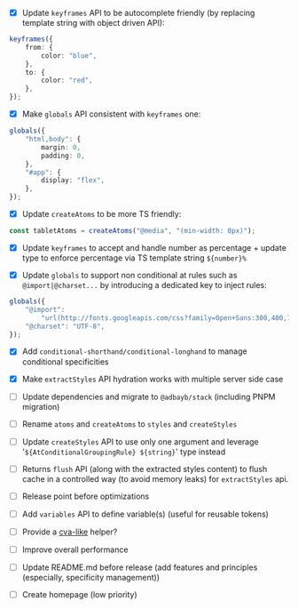 -   [x] Update `keyframes` API to be autocomplete friendly (by replacing template string with object driven API):

```ts
keyframes({
	from: {
		color: "blue",
	},
	to: {
		color: "red",
	},
});
```

-   [x] Make `globals` API consistent with `keyframes` one:

```ts
globals({
	"html,body": {
		margin: 0,
		padding: 0,
	},
	"#app": {
		display: "flex",
	},
});
```

-   [x] Update `createAtoms` to be more TS friendly:

```ts
const tabletAtoms = createAtoms("@media", "(min-width: 0px)");
```

-   [x] Update `keyframes` to accept and handle number as percentage + update type to enforce percentage via TS template string `${number}%`

-   [x] Update `globals` to support non conditional at rules such as `@import|@charset...` by introducing a dedicated key to inject rules:

```ts
globals({
	"@import":
		"url(http://fonts.googleapis.com/css?family=Open+Sans:300,400,700)",
	"@charset": "UTF-8",
});
```

-   [x] Add `conditional-shorthand/conditional-longhand` to manage conditional specificities

-   [x] Make `extractStyles` API hydration works with multiple server side case

-   [ ] Update dependencies and migrate to `@adbayb/stack` (including PNPM migration)

-   [ ] Rename `atoms` and `createAtoms` to `styles` and `createStyles`

-   [ ] Update `createStyles` API to use only one argument and leverage '`${AtConditionalGroupingRule} ${string}`' type instead

-   [ ] Returns `flush` API (along with the extracted styles content) to flush cache in a controlled way (to avoid memory leaks) for `extractStyles` api.

-   [ ] Release point before optimizations

-   [ ] Add `variables` API to define variable(s) (useful for reusable tokens)

-   [ ] Provide a [cva-like](https://cva.style/docs) helper?

-   [ ] Improve overall performance

-   [ ] Update README.md before release (add features and principles (especially, specificity management))

-   [ ] Create homepage (low priority)
